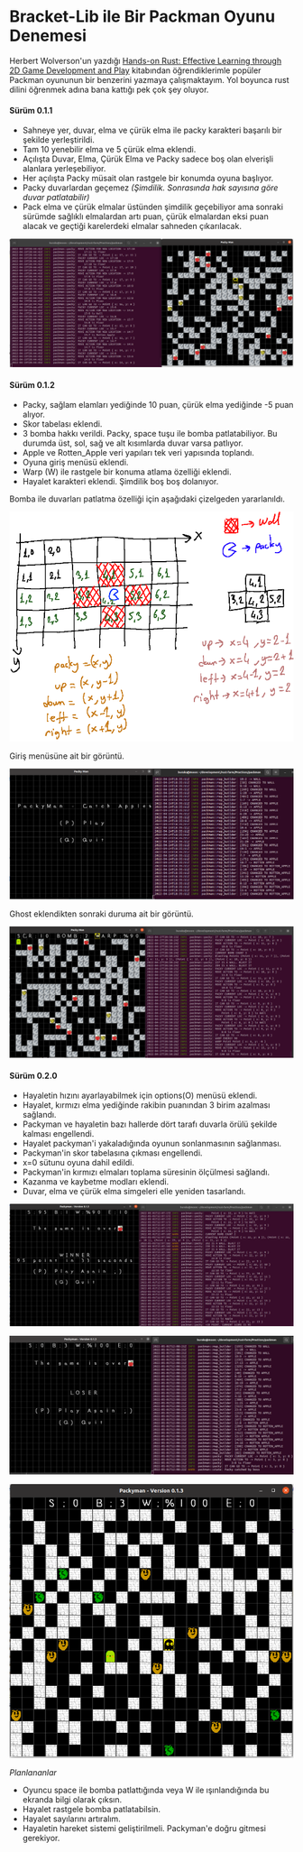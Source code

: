 # Bracket-Lib ile Bir Packman Oyunu Denemesi

Herbert Wolverson'un yazdığı [Hands-on Rust: Effective Learning through 2D Game Development and Play](https://www.amazon.com/Hands-Rust-Effective-Learning-Development-dp-1680508164/dp/1680508164/) kitabından öğrendiklerimle popüler Packman oyununun bir benzerini yazmaya çalışmaktayım. Yol boyunca rust dilini öğrenmek adına bana kattığı pek çok şey oluyor.

#### Sürüm 0.1.1

- Sahneye yer, duvar, elma ve çürük elma ile packy karakteri başarılı bir şekilde yerleştirildi.
- Tam 10 yenebilir elma ve 5 çürük elma eklendi.
- Açılışta Duvar, Elma, Çürük Elma ve Packy sadece boş olan elverişli alanlara yerleşebiliyor.
- Her açılışta Packy müsait olan rastgele bir konumda oyuna başlıyor.
- Packy duvarlardan geçemez *(Şimdilik. Sonrasında hak sayısına göre duvar patlatabilir)*
- Pack elma ve çürük elmalar üstünden şimdilik geçebiliyor ama sonraki sürümde sağlıklı elmalardan artı puan, çürük elmalardan eksi puan alacak ve geçtiği karelerdeki elmalar sahneden çıkarılacak.

![../images/packman_1.png](../images/packman_1.png)

#### Sürüm 0.1.2

- Packy, sağlam elamları yediğinde 10 puan, çürük elma yediğinde -5 puan alıyor.
- Skor tabelası eklendi.
- 3 bomba hakkı verildi. Packy, space tuşu ile bomba patlatabiliyor. Bu durumda üst, sol, sağ ve alt kısımlarda duvar varsa patlıyor.
- Apple ve Rotten_Apple veri yapıları tek veri yapısında toplandı.
- Oyuna giriş menüsü eklendi.
- Warp (W) ile rastgele bir konuma atlama özelliği eklendi.
- Hayalet karakteri eklendi. Şimdilik boş boş dolanıyor.

Bomba ile duvarları patlatma özelliği için aşağıdaki çizelgeden yararlanıldı.

![../images/packman_2.png](../images/packman_2.png)

Giriş menüsüne ait bir görüntü.

![../images/packman_3.png](../images/packman_3.png)

Ghost eklendikten sonraki duruma ait bir görüntü.

![../images/packman_4.png](../images/packman_4.png)

#### Sürüm 0.2.0

- Hayaletin hızını ayarlayabilmek için options(O) menüsü eklendi.
- Hayalet, kırmızı elma yediğinde rakibin puanından 3 birim azalması sağlandı.
- Packyman ve hayaletin bazı hallerde dört tarafı duvarla örülü şekilde kalması engellendi.
- Hayalet packyman'i yakaladığında oyunun sonlanmasının sağlanması.
- Packyman'in skor tabelasına çıkması engellendi.
- x=0 sütunu oyuna dahil edildi.
- Packyman'in kırmızı elmaları toplama süresinin ölçülmesi sağlandı.
- Kazanma ve kaybetme modları eklendi.
- Duvar, elma ve çürük elma simgeleri elle yeniden tasarlandı.

![../images/packman_5.png](../images/packman_5.png)

![../images/packman_6.png](../images/packman_6.png)

![../images/packman_7.png](../images/packman_7.png)

*Planlananlar*

- Oyuncu space ile bomba patlattığında veya W ile ışınlandığında bu ekranda bilgi olarak çıksın.
- Hayalet rastgele bomba patlatabilsin.
- Hayalet sayılarını artıralım.
- Hayaletin hareket sistemi geliştirilmeli. Packyman'e doğru gitmesi gerekiyor.